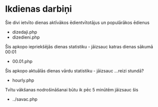 # Ikdienas darbiņi

Šie divi ietvīto dienas aktīvākos ēdientvītotājus un populārākos ēdienus
- dizedaji.php
- dizedieni.php

Šis apkopo iepriekšējās dienas statistiku - jāizsauc katras dienas sākumā 00:01
- 00.01.php

Šis apkopo aktuālās dienas vārdu statistiku - jāizsauc ...reizi stundā?
- hourly.php

Tvītu vākšanas nodrošināšanai būtu ik pēc 5 minūtēm jāizsauc šis
- ../savac.php